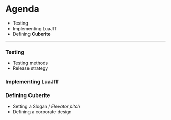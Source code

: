 # Agenda

 - Testing
 - Implementing LuaJIT
 - Defining **Cuberite**

---

### Testing

 - Testing methods
 - Release strategy

### Implementing LuaJIT

### Defining Cuberite

 - Setting a Slogan / *Elevator pitch*
 - Defining a corporate design
